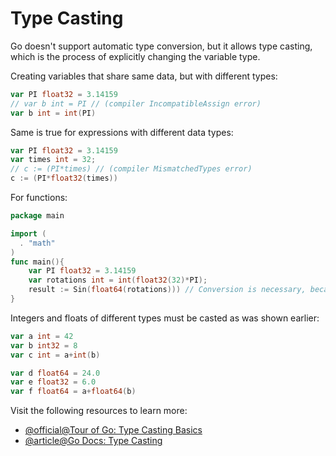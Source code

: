 # Type Casting

Go doesn't support automatic type conversion, but it allows type casting, which is the process of explicitly changing the variable type.

Creating variables that share same data, but with different types:
```go
var PI float32 = 3.14159
// var b int = PI // (compiler IncompatibleAssign error)
var b int = int(PI)
```
Same is true for expressions with different data types:
```go
var PI float32 = 3.14159
var times int = 32;
// c := (PI*times) // (compiler MismatchedTypes error)
c := (PI*float32(times))
```
For functions:
```go
package main

import (
  . "math"
)
func main(){
    var PI float32 = 3.14159
    var rotations int = int(float32(32)*PI);
    result := Sin(float64(rotations))) // Conversion is necessary, because math.Sin function has float64 argument
}
```
Integers and floats of different types must be casted as was shown earlier:
```go
var a int = 42
var b int32 = 8
var c int = a+int(b)

var d float64 = 24.0
var e float32 = 6.0
var f float64 = a+float64(b)
```

Visit the following resources to learn more:

- [@official@Tour of Go: Type Casting Basics](https://go.dev/tour/basics/13)
- [@article@Go Docs: Type Casting](https://golangdocs.com/type-casting-in-golang)

